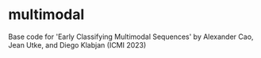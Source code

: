 # multimodal
Base code for 'Early Classifying Multimodal Sequences' by Alexander Cao, Jean Utke, and Diego Klabjan (ICMI 2023)
